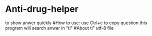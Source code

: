 # Anti-drug-helper
to show anwer quickly
#How to use:
  use Ctrl+c to copy question
  this program will search anwer in "ti"
#About ti"
  utf-8 file
